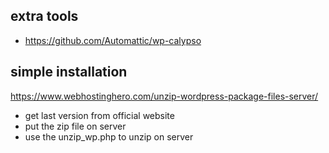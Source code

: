 


## extra tools
- https://github.com/Automattic/wp-calypso

## simple installation

https://www.webhostinghero.com/unzip-wordpress-package-files-server/


- get last version from official website
- put the zip file on server
- use the unzip_wp.php to unzip on server
